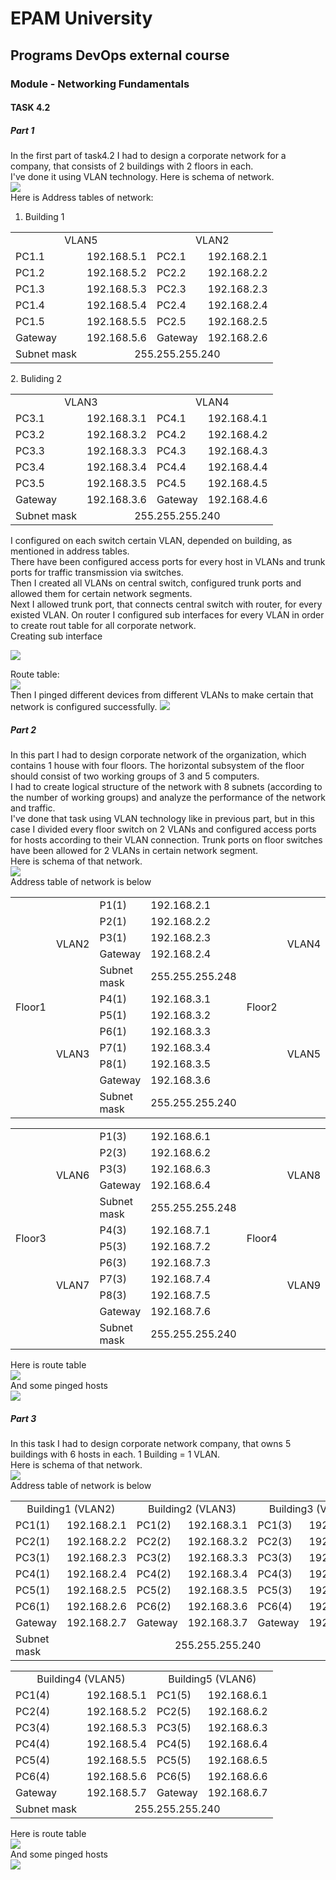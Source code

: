 # EPAM University
## Programs DevOps external course
### Module - Networking Fundamentals
#### TASK 4.2

##### Part 1

In the first part of task4.2 I had to design a corporate network for a company, that consists of 2 buildings with 2 floors in each. <br>
I've done it using VLAN technology. Here is schema of network. <br>
![](https://github.com/Bogdan1707/DevOps_online_Kyiv_2020Q42021Q1/blob/main/m4/task4.2/images/1.png?raw=true)<br>
Here is Address tables of network: <br>
1. Building 1
<table>
<tr>
    <td colspan = "2" align = "center">VLAN5</td>
    <td colspan = "2" align = "center">VLAN2</td>
    </tr>
    <tr>
        <td>PC1.1</td>
        <td>192.168.5.1</td>
        <td>PC2.1</td>
        <td>192.168.2.1</td>
    </tr>
    <tr>
        <td>PC1.2</td>
        <td>192.168.5.2</td>
        <td>PC2.2</td>
        <td>192.168.2.2</td>
    </tr>
    <tr>
        <td>PC1.3</td>
        <td>192.168.5.3</td>
        <td>PC2.3</td>
        <td>192.168.2.3</td>
    </tr>
    <tr>
        <td>PC1.4</td>
        <td>192.168.5.4</td>
        <td>PC2.4</td>
        <td>192.168.2.4</td>
    </tr>
    <tr>
        <td>PC1.5</td>
        <td>192.168.5.5</td>
        <td>PC2.5</td>
        <td>192.168.2.5</td>
    </tr>
    <tr >
        <td>Gateway</td>
        <td>192.168.5.6</td>
        <td>Gateway</td>
        <td>192.168.2.6</td>
    </tr>
    <tr>
        <td>Subnet mask</td>
        <td colspan = "3" align = "center" >255.255.255.240</td>
    </tr>
    </table>
2. Buliding 2 <br>
<table>
<tr>
    <td colspan = "2" align = "center">VLAN3</td>
    <td colspan = "2" align = "center">VLAN4</td>
    </tr>
    <tr>
        <td>PC3.1</td>
        <td>192.168.3.1</td>
        <td>PC4.1</td>
        <td>192.168.4.1</td>
    </tr>
    <tr>
        <td>PC3.2</td>
        <td>192.168.3.2</td>
        <td>PC4.2</td>
        <td>192.168.4.2</td>
    </tr>
    <tr>
        <td>PC3.3</td>
        <td>192.168.3.3</td>
        <td>PC4.3</td>
        <td>192.168.4.3</td>
    </tr>
    <tr>
        <td>PC3.4</td>
        <td>192.168.3.4</td>
        <td>PC4.4</td>
        <td>192.168.4.4</td>
    </tr>
    <tr>
        <td>PC3.5</td>
        <td>192.168.3.5</td>
        <td>PC4.5</td>
        <td>192.168.4.5</td>
    </tr>
    <tr >
        <td>Gateway</td>
        <td>192.168.3.6</td>
        <td>Gateway</td>
        <td>192.168.4.6</td>
    </tr>
    <tr>
        <td>Subnet mask</td>
        <td colspan = "3" align = "center" >255.255.255.240</td>
    </tr>
    </table>

I configured on each switch certain VLAN, depended on building, as mentioned in address tables. <br> There have been configured access ports for every host in VLANs and trunk ports for traffic transmission via switches. <br>
Then I created all VLANs on central switch, configured trunk ports and allowed them for certain network segments. <br>
Next I allowed trunk port, that connects central switch with router, for every existed VLAN. On router I configured sub interfaces for every VLAN in order to create rout table for all corporate network. <br>
Creating sub interface <br>

![](https://github.com/Bogdan1707/DevOps_online_Kyiv_2020Q42021Q1/blob/main/m4/task4.2/images/2.png?raw=true)<br>

Route table: <br>
![](https://github.com/Bogdan1707/DevOps_online_Kyiv_2020Q42021Q1/blob/main/m4/task4.2/images/3.png?raw=true)<br>
Then I pinged different devices from different VLANs to make certain that network is configured successfully.
![](https://github.com/Bogdan1707/DevOps_online_Kyiv_2020Q42021Q1/blob/main/m4/task4.2/images/4.png?raw=true)<br>

##### Part 2
In this part I had to design corporate network of the organization, which contains 1 house with four floors. The horizontal subsystem of the floor should consist of two working groups of 3 and 5 computers. <br>
I had to create logical structure of the network with 8 subnets (according to the number of working groups) and analyze the performance of the network and traffic.
<br>
I've done that task using VLAN technology like in previous part, but in this case I divided every floor switch on 2 VLANs and configured access ports for hosts according to their VLAN connection. Trunk ports on floor switches have been allowed for 2 VLANs in certain network segment. <br>
Here is schema of that network. <br>
![](https://github.com/Bogdan1707/DevOps_online_Kyiv_2020Q42021Q1/blob/main/m4/task4.2/images/5.png?raw=true)<br>
Address table of network is below <br>
<table>
    <tr>
        <td rowspan = "15">Floor1</td>
        <td rowspan = "5">VLAN2</td>
        <td>P1(1)</td>
        <td>192.168.2.1</td>
        <td rowspan = "15">Floor2</td>
        <td rowspan = "5">VLAN4</td>
        <td>P1(2)</td>
        <td>192.168.4.1</td>
    </tr>
    <tr>
        <td>P2(1)</td>
        <td>192.168.2.2</td>
        <td>P2(2)</td>
        <td>192.168.4.2</td>
    </tr>
    <tr>
        <td>P3(1)</td>
        <td>192.168.2.3</td>
        <td>P3(2)</td>
        <td>192.168.4.3</td>
    </tr>
    <tr>
        <td>Gateway</td>
        <td>192.168.2.4</td>
        <td>Gateway</td>
        <td>192.168.4.4</td>
    </tr>
    <tr>
        <td>Subnet mask</td>
        <td>255.255.255.248</td>
        <td>Subnet mask</td>
        <td>255.255.255.248</td>
    </tr>
    <tr>
        <td rowspan = "7">VLAN3</td>
        <td>P4(1)</td>
        <td>192.168.3.1</td>
        <td rowspan = "7">VLAN5</td>
        <td>P4(2)</td>
        <td>192.168.5.1</td>
    </tr>
    <tr>
        <td>P5(1)</td>
        <td>192.168.3.2</td>
        <td>P5(2)</td>
        <td>192.168.5.2</td>
    </tr>
    <tr>
        <td>P6(1)</td>
        <td>192.168.3.3</td>
        <td>P6(2)</td>
        <td>192.168.5.3</td>
    </tr>
    <tr>
        <td>P7(1)</td>
        <td>192.168.3.4</td>
        <td>P7(2)</td>
        <td>192.168.5.4</td>
    </tr>
    <tr>
        <td>P8(1)</td>
        <td>192.168.3.5</td>
        <td>P8(2)</td>
        <td>192.168.5.5</td>
    </tr>
    <tr>
        <td>Gateway</td>
        <td>192.168.3.6</td>
        <td>Gateway</td>
        <td>192.168.5.6</td>
    </tr>
    <tr>
        <td>Subnet mask</td>
        <td>255.255.255.240</td>
        <td>Subnet mask</td>
        <td>255.255.255.240</td>
    </tr>
</table>

<table>
    <tr>
        <td rowspan = "15">Floor3</td>
        <td rowspan = "5">VLAN6</td>
        <td>P1(3)</td>
        <td>192.168.6.1</td>
        <td rowspan = "15">Floor4</td>
        <td rowspan = "5">VLAN8</td>
        <td>P1(4)</td>
        <td>192.168.8.1</td>
    </tr>
    <tr>
        <td>P2(3)</td>
        <td>192.168.6.2</td>
        <td>P2(4)</td>
        <td>192.168.8.2</td>
    </tr>
    <tr>
        <td>P3(3)</td>
        <td>192.168.6.3</td>
        <td>P3(4)</td>
        <td>192.168.8.3</td>
    </tr>
    <tr>
        <td>Gateway</td>
        <td>192.168.6.4</td>
        <td>Gateway</td>
        <td>192.168.8.4</td>
    </tr>
    <tr>
        <td>Subnet mask</td>
        <td>255.255.255.248</td>
        <td>Subnet mask</td>
        <td>255.255.255.248</td>
    </tr>
    <tr>
        <td rowspan = "7">VLAN7</td>
        <td>P4(3)</td>
        <td>192.168.7.1</td>
        <td rowspan = "7">VLAN9</td>
        <td>P4(4)</td>
        <td>192.168.9.1</td>
    </tr>
    <tr>
        <td>P5(3)</td>
        <td>192.168.7.2</td>
        <td>P5(4)</td>
        <td>192.168.9.2</td>
    </tr>
    <tr>
        <td>P6(3)</td>
        <td>192.168.7.3</td>
        <td>P6(4)</td>
        <td>192.168.9.3</td>
    </tr>
    <tr>
        <td>P7(3)</td>
        <td>192.168.7.4</td>
        <td>P7(4)</td>
        <td>192.168.9.4</td>
    </tr>
    <tr>
        <td>P8(3)</td>
        <td>192.168.7.5</td>
        <td>P8(4)</td>
        <td>192.168.9.5</td>
    </tr>
    <tr>
        <td>Gateway</td>
        <td>192.168.7.6</td>
        <td>Gateway</td>
        <td>192.168.9.6</td>
    </tr>
    <tr>
        <td>Subnet mask</td>
        <td>255.255.255.240</td>
        <td>Subnet mask</td>
        <td>255.255.255.240</td>
    </tr>
</table>

Here is route table <br>
![](https://github.com/Bogdan1707/DevOps_online_Kyiv_2020Q42021Q1/blob/main/m4/task4.2/images/6.png?raw=true) <br>
And some pinged hosts <br>
![](https://github.com/Bogdan1707/DevOps_online_Kyiv_2020Q42021Q1/blob/main/m4/task4.2/images/7.png?raw=true) <br>
##### Part 3
In this task I had to design corporate network company, that owns 5 buildings with 6 hosts in each. 1 Building = 1 VLAN. <br>
Here is schema of that network. <br>
![](https://github.com/Bogdan1707/DevOps_online_Kyiv_2020Q42021Q1/blob/main/m4/task4.2/images/8.png?raw=true)<br>
Address table of network is below <br>
<table>
<tr>
    <td colspan = "2" align = "center">Building1 (VLAN2)</td>
    <td colspan = "2" align = "center">Building2 (VLAN3)</td>
    <td colspan = "2" align = "center">Building3 (VLAN4)</td>
    </tr>
    <tr>
        <td>PC1(1)</td>
        <td>192.168.2.1</td>
        <td>PC1(2)</td>
        <td>192.168.3.1</td>
        <td>PC1(3)</td>
        <td>192.168.4.1</td>
    </tr>
    <tr>
        <td>PC2(1)</td>
        <td>192.168.2.2</td>
        <td>PC2(2)</td>
        <td>192.168.3.2</td>
        <td>PC2(3)</td>
        <td>192.168.4.2</td>
    </tr>
    <tr>
        <td>PC3(1)</td>
        <td>192.168.2.3</td>
        <td>PC3(2)</td>
        <td>192.168.3.3</td>
        <td>PC3(3)</td>
        <td>192.168.4.3</td>
    </tr>
    <tr>
        <td>PC4(1)</td>
        <td>192.168.2.4</td>
        <td>PC4(2)</td>
        <td>192.168.3.4</td>
        <td>PC4(3)</td>
        <td>192.168.4.4</td>
    </tr>
    <tr>
        <td>PC5(1)</td>
        <td>192.168.2.5</td>
        <td>PC5(2)</td>
        <td>192.168.3.5</td>
        <td>PC5(3)</td>
        <td>192.168.4.5</td>
    </tr>
    <tr>
        <td>PC6(1)</td>
        <td>192.168.2.6</td>
        <td>PC6(2)</td>
        <td>192.168.3.6</td>
        <td>PC6(4)</td>
        <td>192.168.4.6</td>
    </tr>
    <tr >
        <td>Gateway</td>
        <td>192.168.2.7</td>
        <td>Gateway</td>
        <td>192.168.3.7</td>
        <td>Gateway</td>
        <td>192.168.4.7</td>
    </tr>
    <tr>
        <td>Subnet mask</td>
        <td colspan = "5" align = "center" >255.255.255.240</td>
    </tr>
    </table>
    <table>
    <tr>
        <td colspan = "2" align = "center">Building4 (VLAN5)</td>
        <td colspan = "2" align = "center">Building5 (VLAN6)</td>
        </tr>
        <tr>
            <td>PC1(4)</td>
            <td>192.168.5.1</td>
            <td>PC1(5)</td>
            <td>192.168.6.1</td>
        </tr>
        <tr>
            <td>PC2(4)</td>
            <td>192.168.5.2</td>
            <td>PC2(5)</td>
            <td>192.168.6.2</td>
        </tr>
        <tr>
            <td>PC3(4)</td>
            <td>192.168.5.3</td>
            <td>PC3(5)</td>
            <td>192.168.6.3</td>
        </tr>
        <tr>
            <td>PC4(4)</td>
            <td>192.168.5.4</td>
            <td>PC4(5)</td>
            <td>192.168.6.4</td>
        </tr>
        <tr>
            <td>PC5(4)</td>
            <td>192.168.5.5</td>
            <td>PC5(5)</td>
            <td>192.168.6.5</td>
        </tr>
        <tr>
            <td>PC6(4)</td>
            <td>192.168.5.6</td>
            <td>PC6(5)</td>
            <td>192.168.6.6</td>
        </tr>
        <tr >
            <td>Gateway</td>
            <td>192.168.5.7</td>
            <td>Gateway</td>
            <td>192.168.6.7</td>
        </tr>
        <tr>
            <td>Subnet mask</td>
            <td colspan = "5" align = "center" >255.255.255.240</td>
        </tr>
        </table>

Here is route table <br>
![](https://github.com/Bogdan1707/DevOps_online_Kyiv_2020Q42021Q1/blob/main/m4/task4.2/images/9.png?raw=true) <br>
And some pinged hosts <br>
![](https://github.com/Bogdan1707/DevOps_online_Kyiv_2020Q42021Q1/blob/main/m4/task4.2/images/10.png?raw=true) <br>

